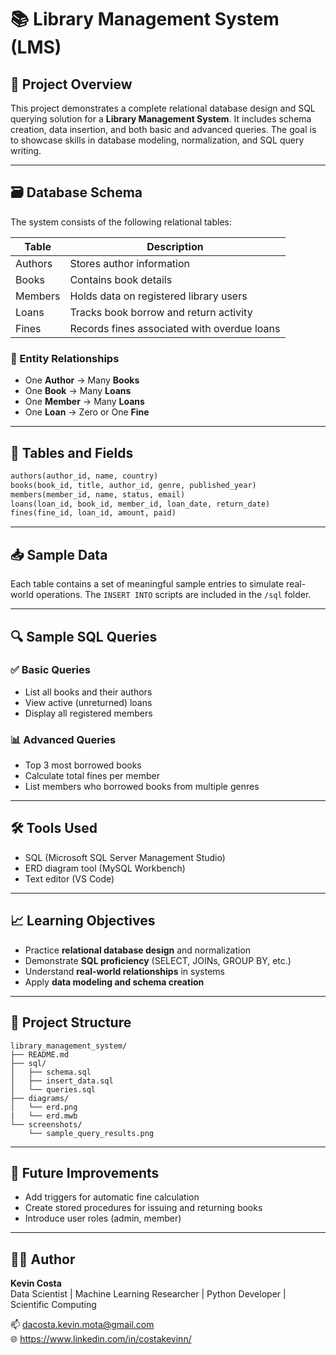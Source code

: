 # 📚 Library Management System (LMS)

## 🧾 Project Overview

This project demonstrates a complete relational database design and SQL querying solution for a **Library Management System**. It includes schema creation, data insertion, and both basic and advanced queries. The goal is to showcase skills in database modeling, normalization, and SQL query writing.

---

## 🗃️ Database Schema

The system consists of the following relational tables:

| Table     | Description                            |
|-----------|----------------------------------------|
| Authors   | Stores author information              |
| Books     | Contains book details                  |
| Members   | Holds data on registered library users |
| Loans     | Tracks book borrow and return activity |
| Fines     | Records fines associated with overdue loans |

### 📌 Entity Relationships

- One **Author** → Many **Books**
- One **Book** → Many **Loans**
- One **Member** → Many **Loans**
- One **Loan** → Zero or One **Fine**

---

## 🧱 Tables and Fields

```sql
authors(author_id, name, country)
books(book_id, title, author_id, genre, published_year)
members(member_id, name, status, email)
loans(loan_id, book_id, member_id, loan_date, return_date)
fines(fine_id, loan_id, amount, paid)
```

---

## 📥 Sample Data

Each table contains a set of meaningful sample entries to simulate real-world operations. The `INSERT INTO` scripts are included in the `/sql` folder.

---

## 🔍 Sample SQL Queries

### ✅ Basic Queries

- List all books and their authors
- View active (unreturned) loans
- Display all registered members

### 📊 Advanced Queries

- Top 3 most borrowed books
- Calculate total fines per member
- List members who borrowed books from multiple genres

---

## 🛠️ Tools Used

- SQL (Microsoft SQL Server Management Studio)
- ERD diagram tool (MySQL Workbench)
- Text editor (VS Code)

---

## 📈 Learning Objectives

- Practice **relational database design** and normalization
- Demonstrate **SQL proficiency** (SELECT, JOINs, GROUP BY, etc.)
- Understand **real-world relationships** in systems
- Apply **data modeling and schema creation**

---

## 📁 Project Structure

```
library_management_system/
├── README.md
├── sql/
│   ├── schema.sql
│   ├── insert_data.sql
│   └── queries.sql
├── diagrams/
│   └── erd.png
|   └── erd.mwb
└── screenshots/
    └── sample_query_results.png
```

---

## 🧠 Future Improvements

- Add triggers for automatic fine calculation
- Create stored procedures for issuing and returning books
- Introduce user roles (admin, member)

---

## 👨‍💻 Author

**Kevin Costa**  
Data Scientist | Machine Learning Researcher | Python Developer | Scientific Computing

📫 dacosta.kevin.mota@gmail.com  
🌐 https://www.linkedin.com/in/costakevinn/
